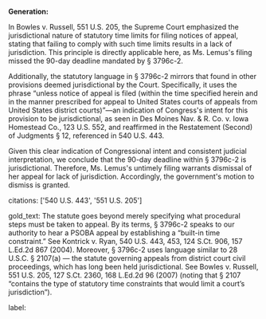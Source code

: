 **Generation:**

In Bowles v. Russell, 551 U.S. 205, the Supreme Court emphasized the jurisdictional nature of statutory time limits for filing notices of appeal, stating that failing to comply with such time limits results in a lack of jurisdiction. This principle is directly applicable here, as Ms. Lemus's filing missed the 90-day deadline mandated by § 3796c-2.

Additionally, the statutory language in § 3796c-2 mirrors that found in other provisions deemed jurisdictional by the Court. Specifically, it uses the phrase “unless notice of appeal is filed (within the time specified herein and in the manner prescribed for appeal to United States courts of appeals from United States district courts)”—an indication of Congress's intent for this provision to be jurisdictional, as seen in Des Moines Nav. & R. Co. v. Iowa Homestead Co., 123 U.S. 552, and reaffirmed in the Restatement (Second) of Judgments § 12, referenced in 540 U.S. 443.

Given this clear indication of Congressional intent and consistent judicial interpretation, we conclude that the 90-day deadline within § 3796c-2 is jurisdictional. Therefore, Ms. Lemus's untimely filing warrants dismissal of her appeal for lack of jurisdiction. Accordingly, the government's motion to dismiss is granted.

citations: ['540 U.S. 443', '551 U.S. 205']

gold_text: The statute goes beyond merely specifying what procedural steps must be taken to appeal. By its terms, § 3796c-2 speaks to our authority to hear a PSOBA appeal by establishing a “built-in time constraint.” See Kontrick v. Ryan, 540 U.S. 443, 453, 124 S.Ct. 906, 157 L.Ed.2d 867 (2004). Moreover, § 3796c-2 uses language similar to 28 U.S.C. § 2107(a) — the statute governing appeals from district court civil proceedings, which has long been held jurisdictional. See Bowles v. Russell, 551 U.S. 205, 127 S.Ct. 2360, 168 L.Ed.2d 96 (2007) (noting that § 2107 “contains the type of statutory time constraints that would limit a court’s jurisdiction”).

label: 
